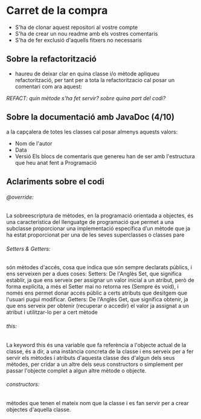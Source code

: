 # Carret de la compra
- S'ha de clonar aquest repositori al vostre compte
- S'ha de crear un nou readme amb els vostres comentaris
- S'ha de fer exclusió d'aquells fitxers no necessaris

## Sobre la refactorització

- haureu de deixar clar en quina classe i/o mètode apliqueu refactorització, per tant per a tota la refactoritzacio cal posar un comentari com ara aquest:

_REFACT: quin mètode s'ha fet servir? sobre quina part del codi?_


## Sobre la documentació amb JavaDoc (4/10)

a la capçalera de totes les classes cal posar almenys aquests valors:
- Nom de l'autor
- Data
- Versió 
Els blocs de comentaris que genereu han de ser amb l'estructura que heu anat fent a Programació

## Aclariments sobre el codi

###### @override:
La sobreescriptura de mètodes, en la programació orientada a objectes, és una característica del llenguatge de programació que permet a una subclasse proporcionar una implementació específica d’un mètode que ja ha estat proporcionat per una de les seves superclasses o classes pare

###### Setters & Getters:
són mètodes d'accés, cosa que indica que són sempre declarats públics, i ens serveixen per a dues coses:
Setters: De l'Anglès Set, que significa establir, ja que ens serveix per assignar un valor inicial a un atribut, però de forma explícita, a més el Setter mai no retorna res (Sempre és void), i només ens permet donar accés públic a certs atributs que desitgem que l'usuari pugui modificar.
Getters: De l'Anglès Get, que significa obtenir, ja que ens serveix per obtenir (recuperar o accedir) el valor ja assignat a un atribut i utilitzar-lo per a cert mètode

###### this:
La keyword this és una variable que fa referència a l'objecte actual de la classe, és a dir, a una instància concreta de la classe i ens serveix per a fer servir els mètodes i atributs d'aquesta classe des d'algun dels seus mètodes, per cridar a un altre dels seus constructors o simplement per passar l'objecte complet a algun altre mètode o objecte.

###### constructors:
mètodes que tenen el mateix nom que la classe i es fan servir per a crear objectes d'aquella classe.





